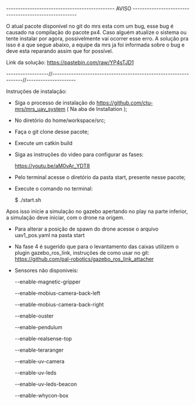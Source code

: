 ---------------------------------------------- AVISO ------------------------------------------------------

O atual pacote disponível no git do mrs esta com um bug, esse bug é causado na compilação do pacote px4. 
Caso alguém atualize o sistema ou tente instalar por agora, possivelmente vai ocorrer esse erro. 
A solução pra isso é a que segue abaixo, a equipe da mrs ja foi informada sobre o bug e deve esta reparando 
assim que for possível.

Link da solução: https://pastebin.com/raw/YP4sTJD1

------------------//-----------------------------------------------------------------//---------------------



Instruções de instalação:
  - Siga o processo de instalação do https://github.com/ctu-mrs/mrs_uav_system ( Na aba de Installation );
  - No diretório do home/workspace/src;
  - Faça o git clone desse pacote;
  - Execute um catkin build  
  - Siga as instruções do video para configurar as fases:
  
    https://youtu.be/aM0vAr_YDT8
    
  - Pelo terminal acesse o diretório da pasta start, presente nesse pacote;
  - Execute o comando no terminal:
  
    $ ./start.sh

Apos isso inicie a simulação no gazebo apertando no play na parte inferior, a simulação deve iniciar, com o drone na origem.
- Para alterar a posição de spawn do drone acesse o arquivo uav1_pos.yaml na pasta start
- Na fase 4 é sugerido que para o levantamento das caixas utilizem o plugin gazebo_ros_link, instruções de como usar no git: https://github.com/pal-robotics/gazebo_ros_link_attacher
- Sensores não disponiveis:

  --enable-magnetic-gripper

  --enable-mobius-camera-back-left

  --enable-mobius-camera-back-right

  --enable-ouster

  --enable-pendulum

  --enable-realsense-top

  --enable-teraranger

  --enable-uv-camera

  --enable-uv-leds

  --enable-uv-leds-beacon

  --enable-whycon-box
